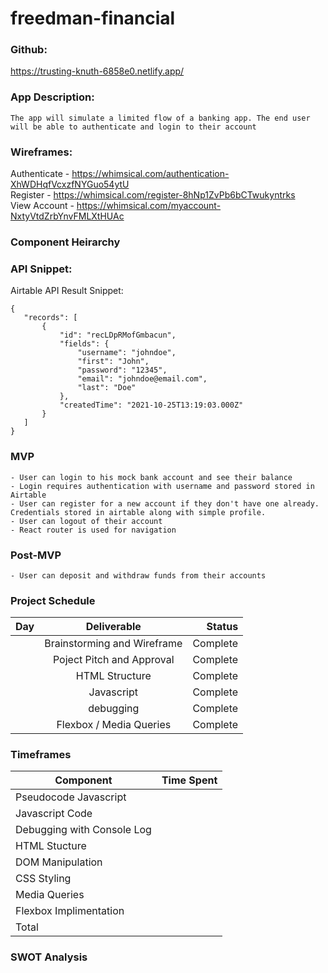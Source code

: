 # freedman-financial

### Github: 
<https://trusting-knuth-6858e0.netlify.app/>    
  
    
### App Description:
    The app will simulate a limited flow of a banking app. The end user will be able to authenticate and login to their account

    

### Wireframes:
Authenticate - <https://whimsical.com/authentication-XhWDHqfVcxzfNYGuo54ytU> <br>
Register - <https://whimsical.com/register-8hNp1ZvPb6bCTwukyntrks>  <br>
View Account - <https://whimsical.com/myaccount-NxtyVtdZrbYnvFMLXtHUAc> <br>

### Component Heirarchy

### API Snippet:
   Airtable API Result Snippet: 
 ``` 
{
    "records": [
        {
            "id": "recLDpRMofGmbacun",
            "fields": {
                "username": "johndoe",
                "first": "John",
                "password": "12345",
                "email": "johndoe@email.com",
                "last": "Doe"
            },
            "createdTime": "2021-10-25T13:19:03.000Z"
        }
    ]
}
 ``` 

### MVP
    - User can login to his mock bank account and see their balance
    - Login requires authentication with username and password stored in Airtable
    - User can register for a new account if they don't have one already. Credentials stored in airtable along with simple profile.
    - User can logout of their account
    - React router is used for navigation

### Post-MVP
    - User can deposit and withdraw funds from their accounts

### Project Schedule

| Day     | Deliverable          | Status  |
| ------------- |:-------------:| -----:|
|       | Brainstorming and Wireframe  | Complete |
|      | Poject Pitch and Approval  | Complete |
|      | HTML Structure      |   Complete |
|      | Javascript  | Complete |
|       | debugging      |   Complete |
|       | Flexbox / Media Queries      |    Complete | 

### Timeframes

| Component        | Time Spent       
| ------------- |:-------------:| 
| Pseudocode Javascript      |  | 
| Javascript Code      |       |  
| Debugging with Console Log |       |  
| HTML Stucture      | | 
| DOM Manipulation      |       |  
| CSS Styling |      |
| Media Queries |      |  
| Flexbox Implimentation      |  | 
| Total      |       |    

### SWOT Analysis